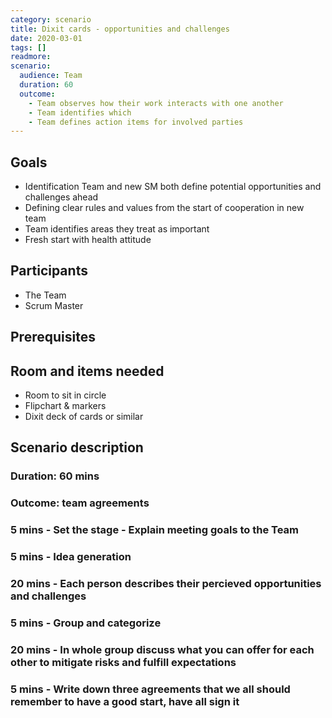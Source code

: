 ```yaml
---
category: scenario
title: Dixit cards - opportunities and challenges
date: 2020-03-01
tags: []
readmore: 
scenario:
  audience: Team
  duration: 60
  outcome:
    - Team observes how their work interacts with one another
    - Team identifies which 
    - Team defines action items for involved parties
--- 
```


## Goals

* Identification Team and new SM both define potential opportunities and challenges ahead
* Defining clear rules and values from the start of cooperation in new team
* Team identifies areas they treat as important
* Fresh start with health attitude

## Participants

* The Team
* Scrum Master

## Prerequisites

## Room and items needed

* Room to sit in circle
* Flipchart & markers
* Dixit deck of cards or similar

## Scenario description

### Duration: 60 mins


### Outcome: team agreements


### 5 mins - Set the stage - Explain meeting goals to the Team 


### 5 mins - Idea generation


### 20 mins - Each person describes their percieved opportunities and challenges


### 5 mins - Group and categorize


### 20 mins - In whole group discuss what you can offer for each other to mitigate risks and fulfill expectations


### 5 mins - Write down three agreements that we all should remember to have a good start, have all sign it
